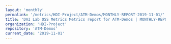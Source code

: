 ```yaml
---
layout: 'monthly'
permalink: '/metrics/HDI-Project/ATM-Demos/MONTHLY-REPORT-2019-11-01/'
title: 'DAI Lab OSS Metrics Metrics report for ATM-Demos | MONTHLY-REPORT-2019-11-01'
organization: 'HDI-Project'
repository: 'ATM-Demos'
current_date: '2019-11-01'
---
```

